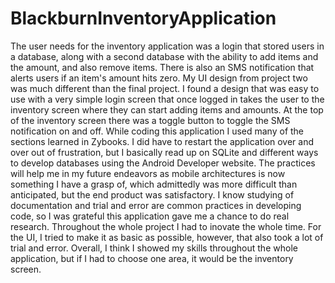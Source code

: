 # BlackburnInventoryApplication
The user needs for the inventory application was a login that stored users in a database, along with a second database with the ability to add items and the amount, and also remove items.  There is also an SMS notification that alerts users if an item's amount hits zero.  My UI design from project two was much different than the final project.  I found a design that was easy to use with a very simple login screen that once logged in takes the user to the inventory screen where they can start adding items and amounts.  At the top of the inventory screen there was a toggle button to toggle the SMS notification on and off.  While coding this application I used many of the sections learned in Zybooks.  I did have to restart the application over and over out of frustration, but I basically read up on SQLite and different ways to develop databases using the Android Developer website.  The practices will help me in my future endeavors as mobile architectures is now something I have a grasp of, which admittedly was more difficult than anticipated, but the end product was satisfactory.  I know studying of documentation and trial and error are common practices in developing code, so I was grateful this application gave me a chance to do real research.  Throughout the whole project I had to inovate the whole time.  For the UI, I tried to make it as basic as possible, however, that also took a lot of trial and error.  Overall, I think I showed my skills throughout the whole application, but if I had to choose one area, it would be the inventory screen.
